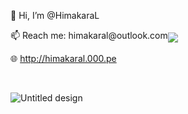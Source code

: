 <div style="display: flex; align-items: center; ">
  <div>
    <div style=`margin-right: 20px;`>
    <p>👋 Hi, I’m @HimakaraL</p>
    <p>📫 Reach me: himakaral@outlook.com</p>
    <p>🌐 <a href="http://himakaral.000.pe">http://himakaral.000.pe</a></p>
  </div>
  </div>
       <div>
         <a href="https://github.com/HimakaraL/HimakaraL">
  <img align="center" src="https://github-readme-stats.vercel.app/api/top-langs/?username=HimakaraL&hide=java,html,tex&title_color=ffffff&text_color=c9cacc&icon_color=2bbc8a&bg_color=1d1f21&langs_count=3" />
</a>
       </div>

</div>
<br/>

![Untitled design](https://github.com/HimakaraL/HimakaraL/assets/143909843/2ec43317-797f-4345-b015-2c3837578859)

